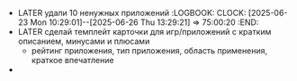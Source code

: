 - LATER удали 10 ненужных приложений
  :LOGBOOK:
  CLOCK: [2025-06-23 Mon 10:29:01]--[2025-06-26 Thu 13:29:21] =>  75:00:20
  :END:
- LATER сделай темплейт карточки для игр/приложений с кратким описанием, минусами и плюсами
	- рейтинг приложения, тип приложения, область применения, краткое впечатление
-